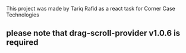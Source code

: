This project was made by Tariq Rafid as a react task for Corner Case Technologies

## please note that drag-scroll-provider v1.0.6 is required 